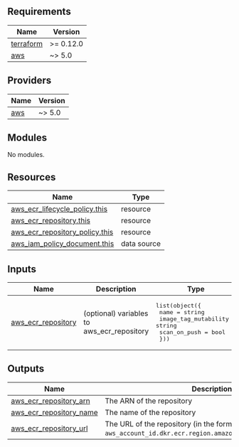 <!-- BEGINNING OF PRE-COMMIT-TERRAFORM DOCS HOOK -->
## Requirements

| Name | Version |
|------|---------|
| <a name="requirement_terraform"></a> [terraform](#requirement\_terraform) | >= 0.12.0 |
| <a name="requirement_aws"></a> [aws](#requirement\_aws) | ~> 5.0 |

## Providers

| Name | Version |
|------|---------|
| <a name="provider_aws"></a> [aws](#provider\_aws) | ~> 5.0 |

## Modules

No modules.

## Resources

| Name | Type |
|------|------|
| [aws_ecr_lifecycle_policy.this](https://registry.terraform.io/providers/hashicorp/aws/latest/docs/resources/ecr_lifecycle_policy) | resource |
| [aws_ecr_repository.this](https://registry.terraform.io/providers/hashicorp/aws/latest/docs/resources/ecr_repository) | resource |
| [aws_ecr_repository_policy.this](https://registry.terraform.io/providers/hashicorp/aws/latest/docs/resources/ecr_repository_policy) | resource |
| [aws_iam_policy_document.this](https://registry.terraform.io/providers/hashicorp/aws/latest/docs/data-sources/iam_policy_document) | data source |

## Inputs

| Name | Description | Type | Default | Required |
|------|-------------|------|---------|:--------:|
| <a name="input_aws_ecr_repository"></a> [aws\_ecr\_repository](#input\_aws\_ecr\_repository) | (optional) variables to aws\_ecr\_repository | <pre>list(object({<br>    name                 = string<br>    image_tag_mutability = string<br>    scan_on_push         = bool<br>  }))</pre> | n/a | yes |

## Outputs

| Name | Description |
|------|-------------|
| <a name="output_aws_ecr_repository_arn"></a> [aws\_ecr\_repository\_arn](#output\_aws\_ecr\_repository\_arn) | The ARN of the repository |
| <a name="output_aws_ecr_repository_name"></a> [aws\_ecr\_repository\_name](#output\_aws\_ecr\_repository\_name) | The name of the repository |
| <a name="output_aws_ecr_repository_url"></a> [aws\_ecr\_repository\_url](#output\_aws\_ecr\_repository\_url) | The URL of the repository (in the form `aws_account_id.dkr.ecr.region.amazonaws.com/repositoryName`) |
<!-- END OF PRE-COMMIT-TERRAFORM DOCS HOOK -->
